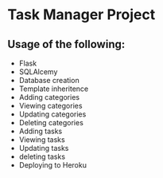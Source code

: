# Task Manager Project 

## Usage of the following:
- Flask
- SQLAlcemy
- Database creation
- Template inheritence
- Adding categories
- Viewing categories
- Updating categories
- Deleting categories
- Adding tasks
- Viewing tasks
- Updating tasks
- deleting tasks
- Deploying to Heroku
